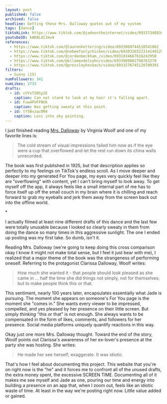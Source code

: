 ```yaml
---
layout: post
published: false
archived: false
headline: Getting these Mrs. Dalloway quotes out of my system
tags: [dance]
tiktokLink: https://www.tiktok.com/@jadeontheinternet/video/6933734893407014149
youtubeID: kAK9L4IJmv4
references:
  - https://www.tiktok.com/@laurenkettering/video/6933060744510541062
  - https://www.tiktok.com/@nobeefonlychicken/video/6930326522314149125
  - https://www.tiktok.com/@jordanbeckham_/video/6931834667616242950
  - https://www.tiktok.com/@ellamendelsohn/video/6933989802798763270
  - https://www.tiktok.com/@pressleyhosbach/video/6931576745128709381
filters:
  - Sunny (15)
numFollowers: 341
numLikes: 2733
drafts:
  - id: cUYxTSNSy2E
    caption: Can not stand to look at my hair it's falling apart.
  - id: Fuw4PoFFNUk
    caption: Was getting sweaty at this point.
  - id: tY5Bvzqc0N4
    caption: Less into sky pointing.
---
```


I just finished reading [Mrs. Dalloway](https://en.wikipedia.org/wiki/Mrs_Dalloway) by Virginia Woolf and one of my favorite lines is:

> The cold stream of visual impressions failed him now as if the eye were a cup that overflowed and let the rest run down its china walls unrecorded.

The book was first published in 1925, but that description applies so perfectly to my feelings on TikTok's endless scroll. As I move deeper and deeper into my generated For You page, my eyes very quickly feel like they are "overflowing" with content, yet I can't bring myself to look away. To get myself off the app, it always feels like a small internal part of me has to force itself up off the small couch in my brain where it is chilling and reach forward to grab my eyeballs and jerk them away from the screen back out into the offline world.

\*

I actually filmed at least nine different drafts of this dance and the last few were totally unusable because I looked so clearly sweaty in them from doing the dance so many times in this aggressive sunlight. The one I ended up posting was my first take. So dumb, isn't it.

Reading Mrs. Dalloway (we're going to keep doing this cross comparison okay I know it might not make total sense, but I feel it just bear with me), I realized that a major theme of the book was the strangeness of performing oneself. Referring to the protagonist Clarissa Dalloway, Woolf writes:

> How much she wanted it - that people should look pleased as she came in ... half the time she did things not simply, not for themselves; but to make people think this or that.

This sentiment, nearly 100 years later, encapsulates essentially what Jade is pursuing. The moment she appears on someone's For You page is the moment she "comes in." She wants every viewer to be impressed, compelled, and yes pleased by her presence on their little screen. But simply _thinking_ "this or that" is not enough. She always wants to be compensated in the form of likes, comments, and followers for her presence. Social media platforms uniquely quantify reactions in this way.

Okay just one more Mrs. Dalloway thought. Toward the end of the story, Woolf points out Clarissa's awareness of her ex-lover's presence at the party she was hosting. She writes:

> He made her see herself; exaggerate. It was idiotic.

That's how I feel about documenting this project. This website that you're on right now is the "he" and it forces me to confront all of the unused drafts, the extra money spent, the excessive SCREEN TIME. Documenting all of it makes me see myself and Jade as one, pouring our time and energy into building a presence on an app that, when I zoom out, feels like an idiotic waste of time. At least in the way we're posting right now. Little value added or gained.
